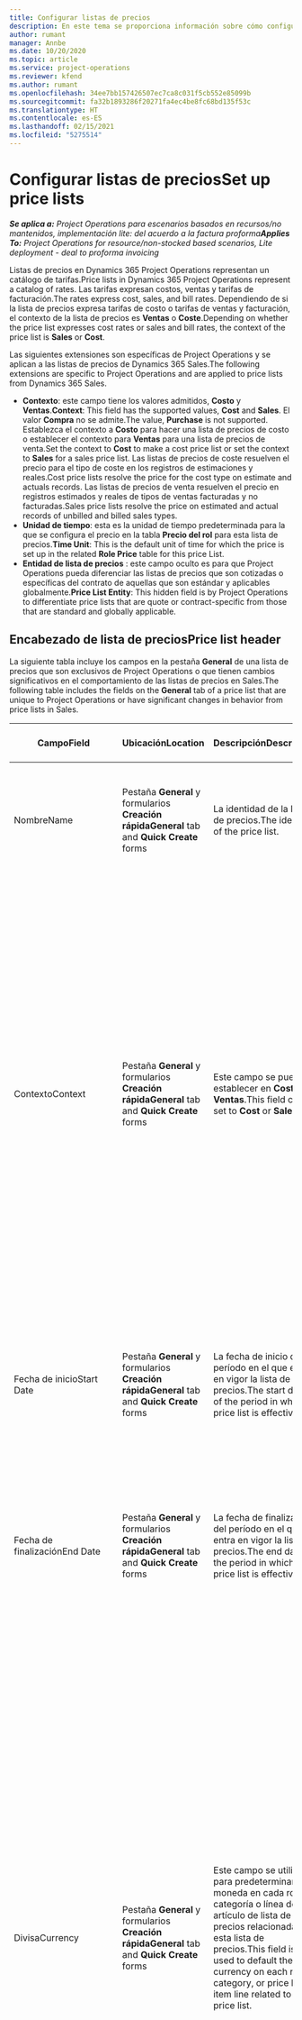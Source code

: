 ```yaml
---
title: Configurar listas de precios
description: En este tema se proporciona información sobre cómo configurar las listas de precios de costes y ventas.
author: rumant
manager: Annbe
ms.date: 10/20/2020
ms.topic: article
ms.service: project-operations
ms.reviewer: kfend
ms.author: rumant
ms.openlocfilehash: 34ee7bb157426507ec7ca8c031f5cb552e85099b
ms.sourcegitcommit: fa32b1893286f20271fa4ec4be8fc68bd135f53c
ms.translationtype: HT
ms.contentlocale: es-ES
ms.lasthandoff: 02/15/2021
ms.locfileid: "5275514"
---
```

# <a name="set-up-price-lists"></a><span data-ttu-id="43b53-103">Configurar listas de precios</span><span class="sxs-lookup"><span data-stu-id="43b53-103">Set up price lists</span></span>

<span data-ttu-id="43b53-104">_**Se aplica a:** Project Operations para escenarios basados en recursos/no mantenidos, implementación lite: del acuerdo a la factura proforma_</span><span class="sxs-lookup"><span data-stu-id="43b53-104">_**Applies To:** Project Operations for resource/non-stocked based scenarios, Lite deployment - deal to proforma invoicing_</span></span>

<span data-ttu-id="43b53-105">Listas de precios en Dynamics 365 Project Operations representan un catálogo de tarifas.</span><span class="sxs-lookup"><span data-stu-id="43b53-105">Price lists in Dynamics 365 Project Operations represent a catalog of rates.</span></span> <span data-ttu-id="43b53-106">Las tarifas expresan costos, ventas y tarifas de facturación.</span><span class="sxs-lookup"><span data-stu-id="43b53-106">The rates express cost, sales, and bill rates.</span></span> <span data-ttu-id="43b53-107">Dependiendo de si la lista de precios expresa tarifas de costo o tarifas de ventas y facturación, el contexto de la lista de precios es **Ventas** o **Coste**.</span><span class="sxs-lookup"><span data-stu-id="43b53-107">Depending on whether the price list expresses cost rates or sales and bill rates, the context of the price list is **Sales** or **Cost**.</span></span>

<span data-ttu-id="43b53-108">Las siguientes extensiones son específicas de Project Operations y se aplican a las listas de precios de Dynamics 365 Sales.</span><span class="sxs-lookup"><span data-stu-id="43b53-108">The following extensions are specific to Project Operations and are applied to price lists from Dynamics 365 Sales.</span></span>

- <span data-ttu-id="43b53-109">**Contexto**: este campo tiene los valores admitidos, **Costo** y **Ventas**.</span><span class="sxs-lookup"><span data-stu-id="43b53-109">**Context**: This field has the supported values, **Cost** and **Sales**.</span></span> <span data-ttu-id="43b53-110">El valor **Compra** no se admite.</span><span class="sxs-lookup"><span data-stu-id="43b53-110">The value, **Purchase** is not supported.</span></span> <span data-ttu-id="43b53-111">Establezca el contexto a **Costo** para hacer una lista de precios de costo o establecer el contexto para **Ventas** para una lista de precios de venta.</span><span class="sxs-lookup"><span data-stu-id="43b53-111">Set the context to **Cost** to make a cost price list or set the context to **Sales** for a sales price list.</span></span> <span data-ttu-id="43b53-112">Las listas de precios de coste resuelven el precio para el tipo de coste en los registros de estimaciones y reales.</span><span class="sxs-lookup"><span data-stu-id="43b53-112">Cost price lists resolve the price for the cost type on estimate and actuals records.</span></span> <span data-ttu-id="43b53-113">Las listas de precios de venta resuelven el precio en registros estimados y reales de tipos de ventas facturadas y no facturadas.</span><span class="sxs-lookup"><span data-stu-id="43b53-113">Sales price lists resolve the price on estimated and actual records of unbilled and billed sales types.</span></span>
- <span data-ttu-id="43b53-114">**Unidad de tiempo**: esta es la unidad de tiempo predeterminada para la que se configura el precio en la tabla **Precio del rol** para esta lista de precios.</span><span class="sxs-lookup"><span data-stu-id="43b53-114">**Time Unit**: This is the default unit of time for which the price is set up in the related **Role Price** table for this price List.</span></span>
- <span data-ttu-id="43b53-115">**Entidad de lista de precios** : este campo oculto es para que Project Operations pueda diferenciar las listas de precios que son cotizadas o específicas del contrato de aquellas que son estándar y aplicables globalmente.</span><span class="sxs-lookup"><span data-stu-id="43b53-115">**Price List Entity**: This  hidden field is by Project Operations to differentiate price lists that are quote or contract-specific from those that are standard and globally applicable.</span></span>

## <a name="price-list-header"></a><span data-ttu-id="43b53-116">Encabezado de lista de precios</span><span class="sxs-lookup"><span data-stu-id="43b53-116">Price list header</span></span>

<span data-ttu-id="43b53-117">La siguiente tabla incluye los campos en la pestaña **General** de una lista de precios que son exclusivos de Project Operations o que tienen cambios significativos en el comportamiento de las listas de precios en Sales.</span><span class="sxs-lookup"><span data-stu-id="43b53-117">The following table includes the fields on the **General** tab of a price list that are unique to Project Operations or have significant changes in behavior from price lists in Sales.</span></span>

| <span data-ttu-id="43b53-118">Campo</span><span class="sxs-lookup"><span data-stu-id="43b53-118">Field</span></span> | <span data-ttu-id="43b53-119">Ubicación</span><span class="sxs-lookup"><span data-stu-id="43b53-119">Location</span></span> | <span data-ttu-id="43b53-120">Descripción</span><span class="sxs-lookup"><span data-stu-id="43b53-120">Description</span></span> | <span data-ttu-id="43b53-121">Impacto posterior</span><span class="sxs-lookup"><span data-stu-id="43b53-121">Downstream impact</span></span> |
| --- | --- | --- | --- |
| <span data-ttu-id="43b53-122">Nombre</span><span class="sxs-lookup"><span data-stu-id="43b53-122">Name</span></span> | <span data-ttu-id="43b53-123">Pestaña **General** y formularios **Creación rápida**</span><span class="sxs-lookup"><span data-stu-id="43b53-123">**General** tab and **Quick Create** forms</span></span> | <span data-ttu-id="43b53-124">La identidad de la lista de precios.</span><span class="sxs-lookup"><span data-stu-id="43b53-124">The identity of the price list.</span></span> | <span data-ttu-id="43b53-125">La lista de precios se muestra con este valor en todas las páginas de lista y opciones desplegables.</span><span class="sxs-lookup"><span data-stu-id="43b53-125">The price list is shown with this value on all list pages and drop-down options.</span></span>|
| <span data-ttu-id="43b53-126">Contexto</span><span class="sxs-lookup"><span data-stu-id="43b53-126">Context</span></span> | <span data-ttu-id="43b53-127">Pestaña **General** y formularios **Creación rápida**</span><span class="sxs-lookup"><span data-stu-id="43b53-127">**General** tab and **Quick Create** forms</span></span> | <span data-ttu-id="43b53-128">Este campo se puede establecer en **Coste** o **Ventas**.</span><span class="sxs-lookup"><span data-stu-id="43b53-128">This field can be set to **Cost** or **Sales**.</span></span> | <span data-ttu-id="43b53-129">Una lista de precios establecida en **Coste** se utiliza para buscar el precio de las estimaciones de costes y los costes reales.</span><span class="sxs-lookup"><span data-stu-id="43b53-129">A price list set to **Cost** is used to look up the price for cost estimates and cost actuals.</span></span> <span data-ttu-id="43b53-130">Una lista de precios establecida en **Ventas** se utiliza para buscar el precio de las estimaciones de ventas y las ventas reales.</span><span class="sxs-lookup"><span data-stu-id="43b53-130">A price list set to **Sales** is used to look up the price for sales estimates and sales actuals.</span></span> <span data-ttu-id="43b53-131">Solo las listas de precios que tienen el contexto establecido en **Ventas** se puede adjuntar a listas de precios de proyectos para clientes, cotizaciones de proyectos y contratos de proyectos.</span><span class="sxs-lookup"><span data-stu-id="43b53-131">Only price lists that have the context set to **Sales** can be attached to project price lists for customers, project quotes, and project contracts.</span></span> |
| <span data-ttu-id="43b53-132">Fecha de inicio</span><span class="sxs-lookup"><span data-stu-id="43b53-132">Start Date</span></span> | <span data-ttu-id="43b53-133">Pestaña **General** y formularios **Creación rápida**</span><span class="sxs-lookup"><span data-stu-id="43b53-133">**General** tab and **Quick Create** forms</span></span> | <span data-ttu-id="43b53-134">La fecha de inicio del período en el que entra en vigor la lista de precios.</span><span class="sxs-lookup"><span data-stu-id="43b53-134">The start date of the period in which is price list is effective.</span></span> | <span data-ttu-id="43b53-135">Con el campo **Fecha final**, este campo se utiliza para determinar qué lista de precios es aplicable para una determinada estimación o línea real.</span><span class="sxs-lookup"><span data-stu-id="43b53-135">With the **End Date** field, this field is used to determine which price list is applicable for a certain estimate or actual line.</span></span> |
| <span data-ttu-id="43b53-136">Fecha de finalización</span><span class="sxs-lookup"><span data-stu-id="43b53-136">End Date</span></span> | <span data-ttu-id="43b53-137">Pestaña **General** y formularios **Creación rápida**</span><span class="sxs-lookup"><span data-stu-id="43b53-137">**General** tab and **Quick Create** forms</span></span> | <span data-ttu-id="43b53-138">La fecha de finalización del período en el que entra en vigor la lista de precios.</span><span class="sxs-lookup"><span data-stu-id="43b53-138">The end date of the period in which is price list is effective.</span></span> | <span data-ttu-id="43b53-139">Con el campo **Fecha de inicio**, este campo se utiliza para determinar qué lista de precios es aplicable para una determinada estimación o línea real.</span><span class="sxs-lookup"><span data-stu-id="43b53-139">With the **Start Date** field, this field is used to determine which price list is applicable for a certain estimate or actual line.</span></span> |
| <span data-ttu-id="43b53-140">Divisa</span><span class="sxs-lookup"><span data-stu-id="43b53-140">Currency</span></span> | <span data-ttu-id="43b53-141">Pestaña **General** y formularios **Creación rápida**</span><span class="sxs-lookup"><span data-stu-id="43b53-141">**General** tab and **Quick Create** forms</span></span> | <span data-ttu-id="43b53-142">Este campo se utiliza para predeterminar la moneda en cada rol, categoría o línea de artículo de lista de precios relacionada con esta lista de precios.</span><span class="sxs-lookup"><span data-stu-id="43b53-142">This field is used to default the currency on each role, category, or price list item line related to this price list.</span></span> | <span data-ttu-id="43b53-143">En las listas de precios de **Ventas**, los roles, las categorías o las líneas de artículos de la lista de precios no se pueden crear en ninguna moneda que no sea esta.</span><span class="sxs-lookup"><span data-stu-id="43b53-143">On **Sales** price lists, roles, categories, or price list item lines can't be created in any currency other than this currency.</span></span> <span data-ttu-id="43b53-144">En la lista de precios de **Coste** puede crear una línea de precios de rol en cualquier moneda.</span><span class="sxs-lookup"><span data-stu-id="43b53-144">On **Cost** price lists, you can create a role price line in any currency.</span></span> <span data-ttu-id="43b53-145">La moneda definida aquí se utiliza por defecto.</span><span class="sxs-lookup"><span data-stu-id="43b53-145">The currency defined here is used as a default.</span></span> <span data-ttu-id="43b53-146">La configuración del usuario que está relacionada con los precios de los roles puede anular este valor para permitir la configuración de la tasa de coste de mano de obra en cualquier moneda.</span><span class="sxs-lookup"><span data-stu-id="43b53-146">The user setup that is related role prices can override this value to enable labor cost rate setup in any currency.</span></span> <span data-ttu-id="43b53-147">Las tasas de coste de la categoría y los costes de los artículos de la lista de precios se pueden configurar solo en la moneda definida aquí.</span><span class="sxs-lookup"><span data-stu-id="43b53-147">Category cost rates and price list item costs can be set up only in the currency defined here.</span></span> |
| <span data-ttu-id="43b53-148">Unidad de tiempo</span><span class="sxs-lookup"><span data-stu-id="43b53-148">Time Unit</span></span> | <span data-ttu-id="43b53-149">Pestaña **General** y formularios **Creación rápida**</span><span class="sxs-lookup"><span data-stu-id="43b53-149">**General** tab and **Quick Create** forms</span></span> | <span data-ttu-id="43b53-150">Este campo se utiliza para predeterminar la unidad de tiempo en cada línea de rol relacionada con esta lista de precios.</span><span class="sxs-lookup"><span data-stu-id="43b53-150">This field is used to default the time unit on each role line related to this price list.</span></span> | <span data-ttu-id="43b53-151">Este valor de campo solo se utiliza en la configuración de precio de función relacionada.</span><span class="sxs-lookup"><span data-stu-id="43b53-151">This field value is only used on related role price setup.</span></span> <span data-ttu-id="43b53-152">En la lista de precios de **Coste** y **Ventas** puede crear una línea de precios de rol en cualquier unidad de tiempo.</span><span class="sxs-lookup"><span data-stu-id="43b53-152">On **Cost** and **Sales** price lists, you can create a role price line in any unit of time.</span></span> <span data-ttu-id="43b53-153">La unidad de tiempo definida aquí se utiliza por defecto.</span><span class="sxs-lookup"><span data-stu-id="43b53-153">The time unit defined here is used as a default.</span></span> <span data-ttu-id="43b53-154">La configuración del usuario que está relacionada con los precios de los roles puede anular este valor para permitir la configuración de costes laborales y tasa de facturación en cualquier unidad de tiempo.</span><span class="sxs-lookup"><span data-stu-id="43b53-154">The user setup related role prices can override this value to enable labor cost and bill rate setup in any unit of time.</span></span> |
| <span data-ttu-id="43b53-155">Descripción</span><span class="sxs-lookup"><span data-stu-id="43b53-155">Description</span></span> | <span data-ttu-id="43b53-156">Pestaña **General** y formularios **Creación rápida**</span><span class="sxs-lookup"><span data-stu-id="43b53-156">**General** tab and **Quick Create** forms</span></span> | <span data-ttu-id="43b53-157">Este campo de texto le permite proporcionar una descripción de varias líneas de la lista de precios.</span><span class="sxs-lookup"><span data-stu-id="43b53-157">This text field allows you to provide a multi-line description of the price list.</span></span> | <span data-ttu-id="43b53-158">Este campo se muestra en las vistas **Asociado** sobre la lista de precios en varias entidades que tienen listas de precios relacionadas.</span><span class="sxs-lookup"><span data-stu-id="43b53-158">This field is shown in the **Associated** views on the price list in various entities that have related price lists.</span></span> |


[!INCLUDE[footer-include](../includes/footer-banner.md)]
